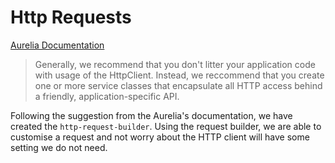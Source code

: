 # Http Requests

[Aurelia Documentation](http://aurelia.io/hub.html#/doc/article/aurelia/fetch-client/latest/http-services/3)

>Generally, we recommend that you don't litter your application code with usage of the HttpClient. Instead, we reccommend that you create one or more service classes that encapsulate all HTTP access behind a friendly, application-specific API.


Following the suggestion from the Aurelia's documentation, we have created the `http-request-builder`. Using the request builder, we are able to customise a request and not worry about the HTTP client will have some setting we do not need.

